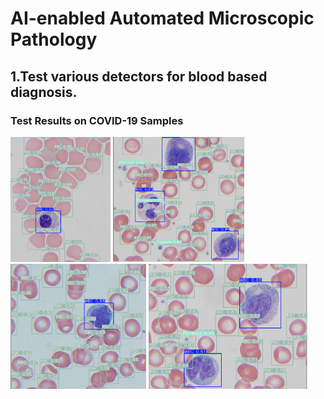 # AI-enabled Automated Microscopic Pathology

## 1.Test various detectors for blood based diagnosis.

### Test Results on COVID-19 Samples

<img src="COVID-19/covid01.png" height="200"> <img src="COVID-19/covid02.png" height="200"> <img src="COVID-19/covid03.png" height="200"> <img src="COVID-19/covid04.png" height="200">
